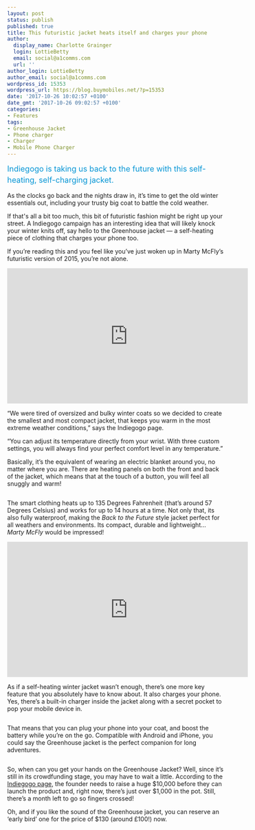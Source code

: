 ```yaml
---
layout: post
status: publish
published: true
title: This futuristic jacket heats itself and charges your phone
author:
  display_name: Charlotte Grainger
  login: LottieBetty
  email: social@a1comms.com
  url: ''
author_login: LottieBetty
author_email: social@a1comms.com
wordpress_id: 15353
wordpress_url: https://blog.buymobiles.net/?p=15353
date: '2017-10-26 10:02:57 +0100'
date_gmt: '2017-10-26 09:02:57 +0100'
categories:
- Features
tags:
- Greenhouse Jacket
- Phone charger
- Charger
- Mobile Phone Charger
---
```

<p><span class="postStandFirst" style="color: #0896d5; line-height: 26px; font-size: 18px;">Indiegogo is taking us back to the future with this self-heating, self-charging jacket.</span></p>
<p>As the clocks go back and the nights draw in, it&rsquo;s time to get the old winter essentials out, including your trusty big coat to battle the cold weather.</p>
<p>If that's all a bit too much, this bit of futuristic fashion might be right up your street. A Indiegogo campaign has an interesting idea that will likely knock your winter knits off, say hello to the Greenhouse jacket &mdash; a self-heating piece of clothing that charges your phone too.</p>
<p>If you&rsquo;re reading this and you feel like you&rsquo;ve just woken up in Marty McFly&rsquo;s futuristic version of 2015, you&rsquo;re not alone.</p>
<p><iframe src="https://www.youtube.com/embed/lRVreRDkqpg" width="560" height="315" frameborder="0" allowfullscreen="allowfullscreen"></iframe></p>
<p>&ldquo;We were tired of oversized and bulky winter coats so we decided to create the smallest and most compact jacket, that keeps you warm in the most extreme weather conditions,&rdquo; says the Indiegogo page.</p>
<p>&ldquo;You can adjust its temperature directly from your wrist. With three custom settings, you will always find your perfect comfort level in any temperature.&rdquo;</p>
<p>Basically, it&rsquo;s the equivalent of wearing an electric blanket around you, no matter where you are. There are heating panels on both the front and back of the jacket, which means that at the touch of a button, you will feel all snuggly and warm!</p>
<p><img class="aligncenter size-full wp-image-15352" src="https://lh3.googleusercontent.com/Io_JJ5-TxbcnILsLiNxkJKpvlK8EJeWjr013MjIUu5Kh6bsWjUwN_B4h4Vrk7TUpGYhGYuwCNjBA7JRySOMLYxOU=s0" alt="" /></p>
<p>The smart clothing heats up to 135 Degrees Fahrenheit (that&rsquo;s around 57 Degrees Celsius) and works for up to 14 hours at a time. Not only that, its also fully waterproof, making the&nbsp;<em>Back to the Future </em>style jacket perfect for all weathers and environments. Its compact, durable and lightweight... <em>Marty McFly</em> would be impressed!</p>
<p><iframe src="https://www.youtube.com/embed/U8c3kdHKgVE" width="560" height="315" frameborder="0" allowfullscreen="allowfullscreen"></iframe></p>
<p>As if a self-heating winter jacket wasn&rsquo;t enough, there&rsquo;s one more key feature that you absolutely have to know about. It also charges your phone. Yes, there&rsquo;s a built-in charger inside the jacket along with a secret pocket to pop your mobile device in.</p>
<p><img class="aligncenter size-full wp-image-15347" src="https://lh3.googleusercontent.com/0NCvJICV8Z6gxTt_lQ0esAJCho9_99QfJVQXE_VtUai0MAZzOt10A7K6v_24sgUhM5z2Oag-9cPB9O3xY7LZ2VdvmA=s0" alt="" /></p>
<p>That means that you can plug your phone into your coat, and boost the battery while you&rsquo;re on the go. Compatible with Android and iPhone, you could say the Greenhouse jacket is the perfect companion for long adventures.</p>
<p><img class="aligncenter size-full wp-image-15346" src="https://lh3.googleusercontent.com/gsAYzbEdx2nmkN3_hxTjmiIxGjTM8PwiZktqAOTQRBAwDZFT7-O7NQjVqYzGebWikcEaAa2wA92mkcrsPSS0ftDN=s0" alt="" /></p>
<p>So, when can you get your hands on the Greenhouse Jacket? Well, since it&rsquo;s still in its crowdfunding stage, you may have to wait a little. According to the <a href="https://www.indiegogo.com/projects/greenhouse-jacket-heat-at-the-click-of-a-button-camping-travel#/" target="_blank" rel="noopener">Indiegogo page</a>, the founder needs to raise a huge $10,000 before they can launch the product and, right now, there&rsquo;s just over $1,000 in the pot.&nbsp;Still, there&rsquo;s a month left to go so fingers crossed!</p>
<p>Oh, and if you like the sound of the Greenhouse jacket, you can reserve an &lsquo;early bird&rsquo; one for the price of $130 (around &pound;100!) now.</p>
